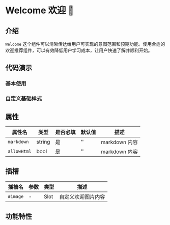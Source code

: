 # Welcome 欢迎 🌹

## 介绍

`Welcome` 这个组件可以清晰传达给用户可实现的意图范围和预期功能。使用合适的欢迎推荐组件，可以有效降低用户学习成本，让用户快速了解并顺利开始。

## 代码演示

### 基本使用

<demo src="./demos/base.vue"></demo>

### 自定义基础样式

<demo src="./demos/base-style.vue"></demo>

## 属性

| 属性名      | 类型   | 是否必填 | 默认值 | 描述          |
| ----------- | ------ | -------- | ------ | ------------- |
| `markdown`  | string | 是       | ''     | markdown 内容 |
| `allowHtml` | bool   | 是       | ''     | markdown 内容 |

## 插槽

| 插槽名   | 参数 | 类型 | 描述               |
| -------- | ---- | ---- | ------------------ |
| `#image` | -    | Slot | 自定义欢迎图片内容 |

## 功能特性
